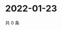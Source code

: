 # 2022-01-23

共 0 条

<!-- BEGIN WEIBO -->
<!-- 最后更新时间 Sun Jan 23 2022 11:14:34 GMT+0800 (China Standard Time) -->

<!-- END WEIBO -->
